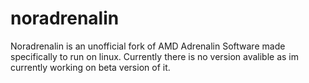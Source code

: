# noradrenalin
Noradrenalin is an unofficial fork of AMD Adrenalin Software made specifically to run on linux.
Currently there is no version avalible as im currently working on beta version of it.
